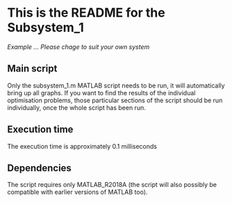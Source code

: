 This is the README for the Subsystem_1
=======

*Example ... Please chage to suit your own system*


Main script 
-------
Only the subsystem_1.m MATLAB script needs to be run, it will automatically bring up all graphs. If you want to find the results of the individual optimisation problems, those particular sections of the script should be run individually, once the whole script has been run.

Execution time
-------
The execution time is approximately 0.1 milliseconds

Dependencies
-------
The script requires only MATLAB_R2018A (the script will also possibly be compatible with earlier versions of MATLAB too).
